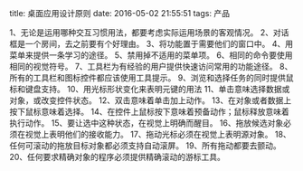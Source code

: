 title: 桌面应用设计原则
date: 2016-05-02 21:55:51
tags: 产品


1、无论是运用哪种交互习惯用法，都要考虑实际运用场景的客观情况。
2、对话框是一个房间，去之前要有个好理由。
3、将功能置于需要他们的窗口中。
4、用菜单来提供一条学习的途径。
5、禁用掉不适用的菜单项。
6、相同的命令要使用相同的视觉符号。
7、工具栏为有经验的用户提供快速访问常用的功能途径。
8、所有的工具栏和图标控件都应该使用工具提示。
9、浏览和选择任务的同时提供鼠标和键盘支持。
10、用光标形状变化来表明元键的用法
11、单击意味选择数据或对象，或改变控件状态。
12、双击意味着单击加上动作。
13、在对象或者数据上按下鼠标意味着选择。
14、在控件上鼠标按下意味着预备动作；鼠标释放意味着执行动作。
15、要让选中这种状态，在视觉上明确而醒目。
16、拖放候选对象必须在视觉上表明他们的接收能力。
17、拖动光标必须在视觉上表明源对象。
18、任何可滚动的拖放目标对象都必须支持自动滚屏。
19、所有拖动都要去颤动。
20、任何要求精确对象的程序必须提供精确滚动的游标工具。


